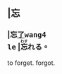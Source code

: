 ## [|]()<span lang=zh-tw>忘</span>


### <span lang=zh-tw>|忘[了]()<kbd>wang4<br>le</kbd> [|]()<ruby lang=zh-tw><rb >忘</rb><rt lang=ja>わす</rt>れる</ruby>。</span>
to forget. forgot.
